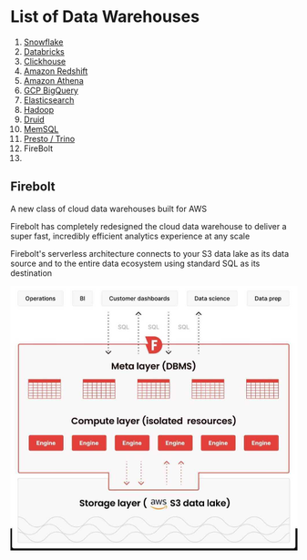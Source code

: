 # List of Data Warehouses

1. [Snowflake](data-warehouses/snowflake/readme.md)
2. [Databricks](data-warehouses/databricks/readme.md)
3. [Clickhouse](data-warehouses/clickhouse/readme.md)
4. [Amazon Redshift](databases-sql/aws-redshift/readme.md)
5. [Amazon Athena](cloud/aws/analytics/amazon-athena.md)
6. [GCP BigQuery](data-warehouses/bigquery/readme.md)
7. [Elasticsearch](technologies/elasticsearch/readme.md)
8. [Hadoop](technologies/apache-hadoop/readme.md)
9. [Druid](databases-nosql/druid/readme.md)
10. [MemSQL](databases-sql/memsql/readme.md)
11. [Presto / Trino](technologies/others/presto.md)
12. FireBolt
13.

## Firebolt

A new class of cloud data warehouses built for AWS

Firebolt has completely redesigned the cloud data warehouse to deliver a super fast, incredibly efficient analytics experience at any scale

Firebolt's serverless architecture connects to your S3 data lake as its data source and to the entire data ecosystem using standard SQL as its destination

![image](../media/Data-Warehousing_Databases-image1.jpg)
